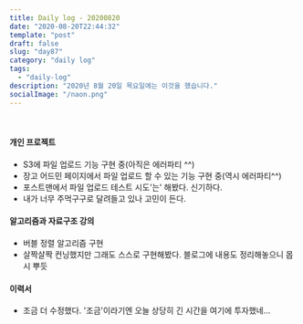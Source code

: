 ```yaml
---
title: Daily log - 20200820
date: "2020-08-20T22:44:32"
template: "post"
draft: false
slug: "day87"
category: "daily log"
tags:
  - "daily-log"
description: "2020년 8월 20일 목요일에는 이것을 했습니다."
socialImage: "/naon.png"
---
```


<br>

#### 개인 프로젝트
- S3에 파일 업로드 기능 구현 중(아직은 에러파티 ^^)
- 장고 어드민 페이지에서 파일 업로드 할 수 있는 기능 구현 중(역시 에러파티^^)
- 포스트맨에서 파일 업로드 테스트 시도'는' 해봤다. 신기하다.
- 내가 너무 주먹구구로 달려들고 있나 고민이 든다.

#### 알고리즘과 자료구조 강의
- 버블 정렬 알고리즘 구현
- 살짝살짝 컨닝했지만 그래도 스스로 구현해봤다. 블로그에 내용도 정리해놓으니 몹시 뿌듯

#### 이력서
- 조금 더 수정했다. '조금'이라기엔 오늘 상당히 긴 시간을 여기에 투자했네...
